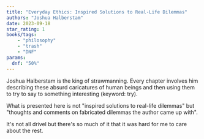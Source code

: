 ```yaml
---
title: "Everyday Ethics: Inspired Solutions to Real-Life Dilemmas"
authors: "Joshua Halberstam"
date: 2023-09-18
star_rating: 1
books/tags:
    - "philosophy"
    - "trash"
    - "DNF"
params:
  dnf: "50%"
---
```

Joshua Halberstam is the king of strawmanning. Every chapter involves him describing these absurd caricatures of human beings and then using them to try to say to something interesting (keyword: try).

<!--more-->

What is presented here is not "inspired solutions to real-life dilemmas" but "thoughts and comments on fabricated dilemmas the author came up with".

It's not all drivel but there's so much of it that it was hard for me to care about the rest.
